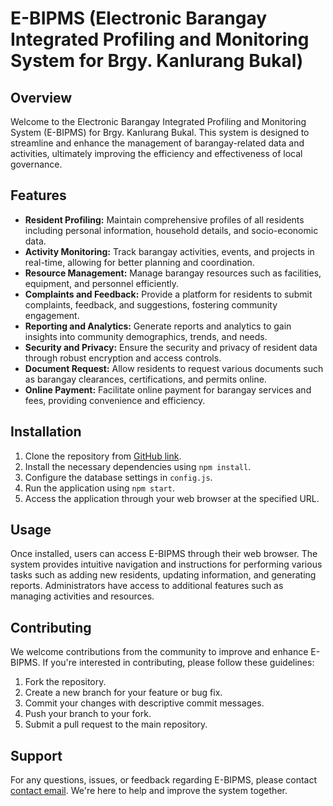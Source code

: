 <h1>E-BIPMS (Electronic Barangay Integrated Profiling and Monitoring System for Brgy. Kanlurang Bukal)</h1>

<h2>Overview</h2>
<p>Welcome to the Electronic Barangay Integrated Profiling and Monitoring System (E-BIPMS) for Brgy. Kanlurang Bukal. This system is designed to streamline and enhance the management of barangay-related data and activities, ultimately improving the efficiency and effectiveness of local governance.</p>

<h2>Features</h2>
    <ul>
        <li><strong>Resident Profiling:</strong> Maintain comprehensive profiles of all residents including personal information, household details, and socio-economic data.</li>
        <li><strong>Activity Monitoring:</strong> Track barangay activities, events, and projects in real-time, allowing for better planning and coordination.</li>
        <li><strong>Resource Management:</strong> Manage barangay resources such as facilities, equipment, and personnel efficiently.</li>
        <li><strong>Complaints and Feedback:</strong> Provide a platform for residents to submit complaints, feedback, and suggestions, fostering community engagement.</li>
        <li><strong>Reporting and Analytics:</strong> Generate reports and analytics to gain insights into community demographics, trends, and needs.</li>
        <li><strong>Security and Privacy:</strong> Ensure the security and privacy of resident data through robust encryption and access controls.</li>
        <li><strong>Document Request:</strong> Allow residents to request various documents such as barangay clearances, certifications, and permits online.</li>
        <li><strong>Online Payment:</strong> Facilitate online payment for barangay services and fees, providing convenience and efficiency.</li>
    </ul>

<h2>Installation</h2>
    <ol>
        <li>Clone the repository from <a href="https://github.com/kndrxxe/E-BIPMS">GitHub link</a>.</li>
        <li>Install the necessary dependencies using <code>npm install</code>.</li>
        <li>Configure the database settings in <code>config.js</code>.</li>
        <li>Run the application using <code>npm start</code>.</li>
        <li>Access the application through your web browser at the specified URL.</li>
    </ol>

<h2>Usage</h2>
    <p>Once installed, users can access E-BIPMS through their web browser. The system provides intuitive navigation and instructions for performing various tasks such as adding new residents, updating information, and generating reports. Administrators have access to additional features such as managing activities and resources.</p>

<h2>Contributing</h2>
    <p>We welcome contributions from the community to improve and enhance E-BIPMS. If you're interested in contributing, please follow these guidelines:</p>
    <ol>
        <li>Fork the repository.</li>
        <li>Create a new branch for your feature or bug fix.</li>
        <li>Commit your changes with descriptive commit messages.</li>
        <li>Push your branch to your fork.</li>
        <li>Submit a pull request to the main repository.</li>
    </ol>

<h2>Support</h2>
    <p>For any questions, issues, or feedback regarding E-BIPMS, please contact <a href="mailto:brosaskndrx05@gmail.com">contact email</a>. We're here to help and improve the system together.</p>
